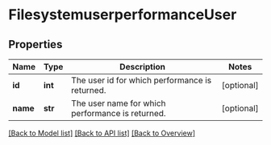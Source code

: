# FilesystemuserperformanceUser

## Properties
Name | Type | Description | Notes
------------ | ------------- | ------------- | -------------
**id** | **int** | The user id for which performance is returned. | [optional] 
**name** | **str** | The user name for which performance is returned. | [optional] 

[[Back to Model list]](index.md#documentation-for-models) [[Back to API list]](index.md#endpoint-properties) [[Back to Overview]](index.md)


